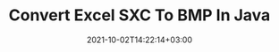 ---
############################# Static ############################
layout: "autogen-gist"
date: 2021-10-02T14:22:14+03:00
draft: false
path: "total/java/conversion/sxc-to-bmp/"
other_out_formats: "PDF DOC DOCX DOCM DOT DOTX DOTM TXT RTF HTML HTM MHTML MHT XLS XLSX XLSM XLSB XLT XLTX XLTM XLAM CSV TSV DIF SXC FODS PPT PPTX PPS PPSX PPSM POT POTX PPTM POTM ODT OTT OTP ODP ODS EMZ WMZ SVG SVGZ XPS TEX DCM WMF EMF BMP PNG GIF JPEG TIFF ICO WEBP JP2 TGA PSB PSD EPUB MD XML JSON DICOM FODP JPG"
ad_headline: "Java SXC to BMP Conversion"
ad_description: "SXC to BMP document conversion API for Java | 100+ file formats supported"

############################# Head ############################
head_title: "Convert Excel SXC to BMP via Java Spreadsheet Conversion APIs"
head_description: "100% native Java documents conversion library to convert Excel spreadsheet SXC to BMP and 100+ other image and document file formats in Java applications."

############################# Header ############################
title: "Convert Excel SXC To BMP In Java"
description: "Using native Excel documents conversion library – convert SXC to BMP and 100+ other file formats in any type of Java based applications with utmost accuracy. Work with an advanced set of document conversion features to remain in command and customize the appearance of the converted documents as per your liking. Programmatically convert all popular Excel worksheet formats to and from Word documents, PowerPoint presentations, PDF, Photoshop, eBook, web and image file formats without using any external API or software. Working with the Java Excel conversion API, easily convert the whole document at once or choose specific pages of the source document based on the selective page ranges or different page numbers to convert easily to a supported document format."

############################# SubMenu ############################
submenu:
    enable: false

############################# Content ############################
content:
    enable: true
    block:
    - title_left: "How to Convert SXC to BMP in Java"
      content_left: |
          Perform SXC to BMP file conversion in Java using three simple steps. View the converted document as it is or render it to view as HTML without any external software dependency.

          -   Create a new instance of **Converter** class and load the SXC file
          -   Set **ConvertOptions** for the BMP document type
          -   Call **Convert** method of **Converter** class instance for conversion to BMP
          -   Set options for HTML viewer
          -   Create **Viewer** object to view converted BMP as HTML
          
      title_right: "Downloads & Installation Instructions"
      content_right: |
          You require `GroupDocs.Conversion` & `GroupDocs.Viewer` namespaces to convert between 100+ documents and image file formats such as PDF, Microsoft Word, Excel, PowerPoint, Project, Visio, Outlook, HTML and diagrams. Explore other [Java APIs for Office documents](https://products.conholdate.com/total/java/) as offered by Conholdate.Total.
          
          Get the respective assembly files from the [downloads](https://downloads.conholdate.com/total/java) or fetch the whole package from [Maven](https://repository.conholdate.com/webapp/#/artifacts/browse/tree/General/repo) to add `Conholdate.Total` directly in your workspace.
          
      gisthash: "675fd7fb45acf595fd9f872593eb2899"
      gistfile: "excel-worksheet-to-pdf-conversion.java"

    - title_left: "Convert Excel to PDF/Word/HTML/PPTX"
      content_left: |
          Convert your Excel worksheet to other popular documents formats such as PDF, HTML, PowerPoint presentations and Word processing file formats in Java. Load the source Excel spreadsheet (XLS, XLSX) file and save it as a converted document in a variety of supported file formats.

          -   Create new instance of **Converter** class and load **XLSX** as input file
          -   Instantiate the proper **ConvertOptions** class e.g. (**PdfConvertOptions** for conversion to PDF, **WordProcessingConvertOptions** for conversion to Word formats, **MarkupConvertOptions** for conversion to HTML, **PresentationConvertOptions** for conversion to PowerPoint formats)
          -   Call **Convert** method of **Converter** class instance for conversion to PDF/HTML/PPTX or DOCX format
        
      title_right: "Convert Whole Document or Specific Pages"
      content_right: |
          Using documents conversion API for Java is very simple and platform independent as it does not require any external applications such as Microsoft Office to be installed to perform conversions from Excel to other file formats. Choose a list of desired pages based on varied page numbers or convert a consecutive range of pages to one of the supported document formats.

          Load source documents using extended options to manage comments, annotations, watermarks and passwords within protected documents during the file conversion process. You can also customize the appearance of the converted documents using a flexible set of document manipulation features.
          
      gisthash: "675fd7fb45acf595fd9f872593eb2899"
      gistfile: "excel-to-pdf-word-html-powerpoint-conversion.java"
          
    - title_left: "Convert Password Protected SXC to BMP"
      content_left: |
          Accurately load and convert documents that are protected with a password within your Java based applications. The file format conversion API also supports rendering remote documents from different sources including S3, Blob, FTP, Stream, URL or a local disk.

          -   Create new instance of **Converter** class and pass source document path
          -   Instantiate the proper **ConvertOptions** class e.g. (PdfConvertOptions, WordProcessingConvertOptions, SpreadsheetConvertOptions etc)
          -   Call **Convert** method of **Converter** class instance and pass filename for the converted document
        
      title_right: "Source Document Information Extraction"
      content_right: |
          The documents information extraction feature not only allows getting the basic information about the source document file but it also supports extracting some valuable file-format specific information such as project start and end dates of a Microsoft Project file, any printing restrictions on a PDF document, list of folders enclosed in an Outlook data file etc.

          Convert popular document file formats on different operating systems such as Windows, Linux or macOS while using development environments such as NetBeans, IntelliJ IDEA and Eclipse.
          
      gisthash: "35e23082b8fa43502d6784c38947eef1"
      gistfile: "password-protected-word-document-to-pdf-conversion.java"

    - title_left: "Add Watermark to Excel & Convert to PDF"
      content_left: |
          Java document conversion API allows you to accurately convert Excel worksheet documents exactly as the original file and apply a text watermark to the converted document pages. Use Watermark options such as font, color, width, height, background and rotation angle while adding the text watermark to Excel document and conversion to a PDF file.

          -   Create a new instance of **Converter** class and load input document
          -   Instantiate the proper **ConvertOptions** class e.g. (PdfConvertOptions, WordProcessingConvertOptions, SpreadsheetConvertOptions etc)
          -   Set **Watermark** property of the **ConvertOptions** instance
          -   Specify watermark properties (color, width, text, height etc)
          -   Call **Convert** method of **Converter** class instance for conversion to PDF
        
      title_right: "Caching Converted Document Results"
      content_right: |
          In some cases, the converted document size is bigger and it takes time to be converted. The document conversion library offers the caching feature to efficiently manage such situations and speed up the repetitive conversion process. Enable the ICache interface to work with custom cache implementation using the extension point and control the cache conversion, as you prefer.

          The conversion result is saved to the local drive by default but any type of cache storage can be supported by implementing the appropriate interfaces such as Amazon S3, Dropbox, Google Drive, Windows Azure, Reddis or any other.
          
      gisthash: "6999e55b491eea2906d7fefe2e636e33"
      gistfile: "add-watermark-to-excel-worksheet-and-convert-to-pdf.java"
############################# About Formats ############################
about_formats:
    enable: false
############################# More Formats ############################
more_formats:
    enable: true
    auto: false
    other_out_formats: PDF DOC DOCX DOCM DOT DOTX DOTM TXT RTF HTML HTM MHTML MHT XLS XLSX XLSM XLSB XLT XLTX XLTM XLAM CSV TSV DIF SXC FODS PPT PPTX PPS PPSX PPSM POT POTX PPTM POTM ODT OTT OTP ODP ODS EMZ WMZ SVG SVGZ XPS TEX DCM WMF EMF BMP PNG GIF JPEG TIFF ICO WEBP JP2 TGA PSB PSD EPUB MD XML JSON DICOM FODP JPG
############################# Back to top ###############################
back_to_top:
  enable: true
---